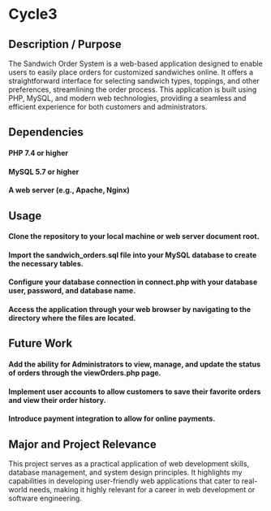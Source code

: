 # Cycle3

## Description / Purpose
The Sandwich Order System is a web-based application designed to enable users to easily place orders for customized sandwiches online. It offers a straightforward interface for selecting sandwich types, toppings, and other preferences, streamlining the order process. This application is built using PHP, MySQL, and modern web technologies, providing a seamless and efficient experience for both customers and administrators.
## Dependencies
#### PHP 7.4 or higher
#### MySQL 5.7 or higher
#### A web server (e.g., Apache, Nginx)

## Usage
#### Clone the repository to your local machine or web server document root.
#### Import the sandwich_orders.sql file into your MySQL database to create the necessary tables.
#### Configure your database connection in connect.php with your database user, password, and database name.
#### Access the application through your web browser by navigating to the directory where the files are located.

## Future Work
#### Add the ability for Administrators to view, manage, and update the status of orders through the viewOrders.php page.
#### Implement user accounts to allow customers to save their favorite orders and view their order history.
#### Introduce payment integration to allow for online payments.

## Major and Project Relevance
This project serves as a practical application of web development skills, database management, and system design principles. It highlights my capabilities in developing user-friendly web applications that cater to real-world needs, making it highly relevant for a career in web development or software engineering.